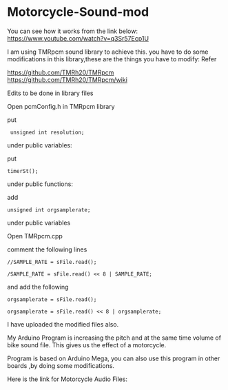 # Motorcycle-Sound-mod

You can see how it works from the link below:
https://www.youtube.com/watch?v=q3Sr57Ecp1U

I am using TMRpcm sound library to achieve this.
you have to do some modifications in this library,these are the things you have to modify:
Refer

https://github.com/TMRh20/TMRpcm
https://github.com/TMRh20/TMRpcm/wiki

Edits to be done in library files

Open pcmConfig.h in TMRpcm library



put

     unsigned int resolution; 
under public variables:

put 

    timerSt();
    
under public functions:

add

    unsigned int orgsamplerate;
    
under public variables


Open TMRpcm.cpp

comment the following lines

    //SAMPLE_RATE = sFile.read();
 
    /SAMPLE_RATE = sFile.read() << 8 | SAMPLE_RATE;
and add the following

    orgsamplerate = sFile.read();
  
    orgsamplerate = sFile.read() << 8 | orgsamplerate;

I have uploaded the modified files also.



My Arduino Program is increasing the pitch and at the same time volume of bike sound file. This gives us the effect of a motorcycle.

Program is based on Arduino Mega, you can also use this program in other boards ,by doing some modifications.

Here is the link for Motorcycle Audio Files:

